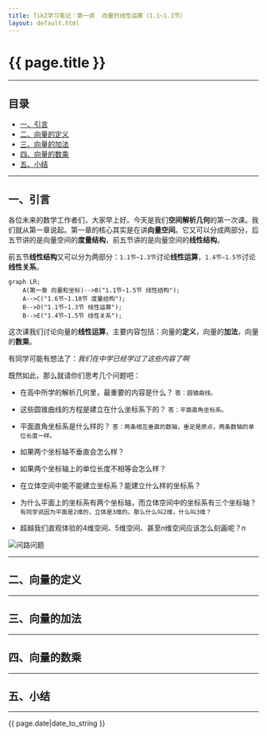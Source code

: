 ```yaml
---
title: TikZ学习笔记：第一讲  向量的线性运算（1.1~1.3节）
layout: default.html
---
```


# {{ page.title }}

---


## 目录
+ [一、引言](#part1)
+ [二、向量的定义](#part2)
+ [三、向量的加法](#part3)
+ [四、向量的数乘](#part4)
+ [五、小结](#part5)

---

## 一、引言

各位未来的数学工作者们，大家早上好。今天是我们**空间解析几何**的第一次课。我们就从第一章说起。第一章的核心其实是在讲**向量空间**。它又可以分成两部分，后五节讲的是向量空间的**度量结构**，前五节讲的是向量空间的**线性结构**。

前五节**线性结构**又可以分为两部分：`1.1节~1.3节`讨论**线性运算**，`1.4节~1.5节`讨论**线性关系**。

```mermaid
graph LR;
    A(第一章 向量和坐标)-->B("1.1节~1.5节 线性结构");
    A-->C("1.6节~1.10节 度量结构");
    B-->D("1.1节~1.3节 线性运算");
    B-->E("1.4节~1.5节 线性关系");
```

这次课我们讨论向量的**线性运算**，主要内容包括：向量的**定义**，向量的**加法**，向量的**数乘**。

有同学可能有想法了：*我们在中学已经学过了这些内容了啊*

既然如此，那么就请你们思考几个问题吧：

+ 在高中所学的解析几何里，最重要的内容是什么？
    `答：圆锥曲线。`
+ 这些圆锥曲线的方程是建立在什么坐标系下的？
    `答：平面直角坐标系。`
+ 平面直角坐标系是什么样的？
    `答：两条相互垂直的数轴，垂足是原点，两条数轴的单位长度一样。`
+ 如果两个坐标轴不垂直会怎么样？

+ 如果两个坐标轴上的单位长度不相等会怎么样？

+ 在立体空间中能不能建立坐标系？能建立什么样的坐标系？

+ 为什么平面上的坐标系有两个坐标轴，而立体空间中的坐标系有三个坐标轴？
    `有同学说因为平面是2维的，立体是3维的。那么什么叫2维，什么叫3维？`

+ 超越我们直观体验的4维空间、5维空间、甚至$`n`$维空间应该怎么刻画呢？$n$

![问路问题](https://SongNingSDUT.github.io/img/lecture/analysegeo/Sec01-03/1/img-1-1.jpg "问路问题")

---

## 二、向量的定义

---

## 三、向量的加法

---

## 四、向量的数乘

---

## 五、小结

---

{{ page.date|date_to_string }}